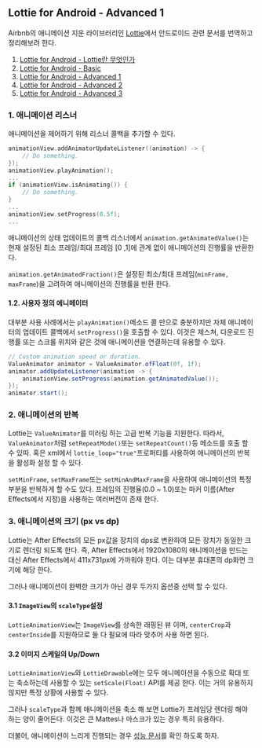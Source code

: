 ## Lottie for Android - Advanced 1

Airbnb의 애니메이션 지운 라이브러리인 [Lottie](http://airbnb.io/lottie/#/README)에서 안드로이드 관련 문서를 번역하고 정리해보려 한다. 

1. [Lottie for Android - Lottie란 무엇인가](https://github.com/ksu3101/TIL/blob/master/Android/200904_android.md)
2. [Lottie for Android - Basic](https://github.com/ksu3101/TIL/blob/master/Android/200905_android.md)
3. [Lottie for Android - Advanced 1](https://github.com/ksu3101/TIL/blob/master/Android/200906_android.md)
4. [Lottie for Android - Advanced 2](https://github.com/ksu3101/TIL/blob/master/Android/200907_android.md)
5. [Lottie for Android - Advanced 3](https://github.com/ksu3101/TIL/blob/master/Android/200910_android.md)

### 1. 애니메이션 리스너 

애니메이션을 제어하기 위해 리스너 콜백을 추가할 수 있다. 

```kotlin
animationView.addAnimatorUpdateListener((animation) -> {
    // Do something.
});
animationView.playAnimation();
...
if (animationView.isAnimating()) {
    // Do something.
}
...
animationView.setProgress(0.5f);
...
```

애니메이션의 상태 업데이트의 콜백 리스너에서 `animation.getAnimatedValue()`는 현재 설정된 최소 프레임/최대 프레임 [0 ,1]에 관계 없이 애니메이션의 진행률을 반환한다. 

`animation.getAnimatedFraction()`은 설정된 최소/최대 프레임(`minFrame, maxFrame`)을 고려하여 애니메이션의 진행률을 반환 한다.

#### 1.2. 사용자 정의 에니메이터

대부분 사용 사례에서는 `playAnimation()`메소드 콜 만으로 충분하지만 자체 애니메이터의 업데이트 콜백에서 `setProgress()`을 호출할 수 있다. 이것은 제스쳐, 다운로드 진행률 또는 스크롤 위치와 같은 것에 애니메이션을 연결하는데 유용할 수 있다. 

```java
// Custom animation speed or duration.
ValueAnimator animator = ValueAnimator.ofFloat(0f, 1f);
animator.addUpdateListener(animation -> {
    animationView.setProgress(animation.getAnimatedValue());
});
animator.start();
```

### 2. 애니메이션의 반복 

Lottie는 `ValueAnimator`를 미러링 하는 고급 반복 기능을 지원한다. 따라서, `ValueAnimator`처럼 `setRepeatMode()`또는 `setRepeatCount()`등 메소드를 호출 할 수 있따. 혹은 xml에서 `lottie_loop="true"`프로퍼티를 사용하여 애니메이션의 반복을 활성화 설정 할 수 있다. 

`setMinFrame`, `setMaxFrame`또는 `setMinAndMaxFrame`을 사용하여 애니메이션의 특정 부분을 반복하게 할 수도 있다. 프레임의 진행율(0.0 ~ 1.0)또는 마커 이름(After Effects에서 지정)을 사용하는 여러버전이 존재 한다. 

### 3. 애니메이션의 크기 (px vs dp)

Lottie는 After Effects의 모든 px값을 장치의 dps로 변환하여 모든 장치가 동일한 크기로 렌더링 되도록 한다. 즉, After Effects에서 1920x1080의 애니메이션을 만드는 대신 After Effects에서 411x731px에 가까워야 한다. 이는 대부분 휴대폰의 dp화면 크기에 해당 한다. 

그러나 애니메이션이 완벽한 크기가 아닌 경우 두가지 옵션중 선택 할 수 있다. 

#### 3.1 `ImageView`의 `scaleType`설정

`LottieAnimationView`는 `ImageView`를 상속한 래핑된 뷰 이며, `centerCrop`과 `centerInside`를 지원하므로 둘 다 필요에 따라 맞추어 사용 하면 된다. 

#### 3.2 이미지 스케일의 Up/Down

`LottieAnimationView`와 `LottieDrawable`에는 모두 애니메이션을 수동으로 확대 또는 축소하는데 사용할 수 있는 `setScale(Float)` API를 제공 한다. 이는 거의 유용하지 않지만 특정 상황에 사용할 수 있다. 

그러나 `scaleType`과 함께 애니메이션을 축소 해 보면 Lottie가 프레임당 렌더링 해야 하는 양이 줄어든다. 이것은 큰 Mattes나 마스크가 있는 경우 특히 유용하다. 

더불어, 애니메이션이 느리게 진행되는 경우 [성능 문서](http://airbnb.io/lottie/#/android/performance)를 확인 하도록 하자. 
